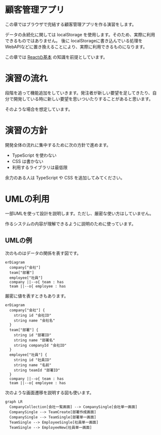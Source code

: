 # 顧客管理アプリ

この章ではブラウザで完結する顧客管理アプリを作る演習をします。

データの永続化に関しては localStorage を使用します。そのため、実際に利用できるものではありません。
後に localStorageに書き込んでいる処理をWebAPIなどに置き換えることにより、実際に利用できるものになります。

この章では [Reactの基本](../01-react-basic/README.md) の知識を前提としています。

# 演習の流れ

段階を追って機能追加をしていきます。発注者が新しい要望を足してきたり、自分で開発している時に新しい要望を思いついたりすることがあると思います。

そのような場合を想定しています。

# 演習の方針

開発全体の流れに集中するために次の方針で進めます。

- TypeScript を使わない
- CSS は書かない
- 利用するライブラリは最低限

余力のある人は TypeScript や CSS を追加してみてください。

# UMLの利用

一部UMLを使って設計を説明します。ただし、厳密な使い方はしていません。

作るシステムの内容が理解できるように説明のために使っています。

## UMLの例

次のものはデータの関係を表す図です。

```mermaid
erDiagram
  company["会社"]
  team["部署"]
  employee["社員"]
  company ||--o{ team : has
  team ||--o{ employee : has
```

厳密に値を表すときもあります。

```mermaid
erDiagram
  company["会社"] {
    string id "会社ID"
    string name "会社名"
  }
  team["部署"] {
    string id "部署ID"
    string name "部署名"
    string companyId "会社ID"
  }
  employee["社員"] {
    string id "社員ID"
    string name "名前"
    string teamId "部署ID"
  }
  company ||--o{ team : has
  team ||--o{ employee : has
```

次のような画面遷移を説明する図も使います。

```mermaid
graph LR
  CompanyCollection[会社一覧画面] --> CompanySingle[会社単一画面]
  CompanySingle --> TeamCreate[部署作成画面]
  CompanySingle --> TeamSingle[部署単一画面]
  TeamSingle --> EmployeeSingle[社員単一画面]
  TeamSingle --> EmployeeNew[社員単一画面]
```
